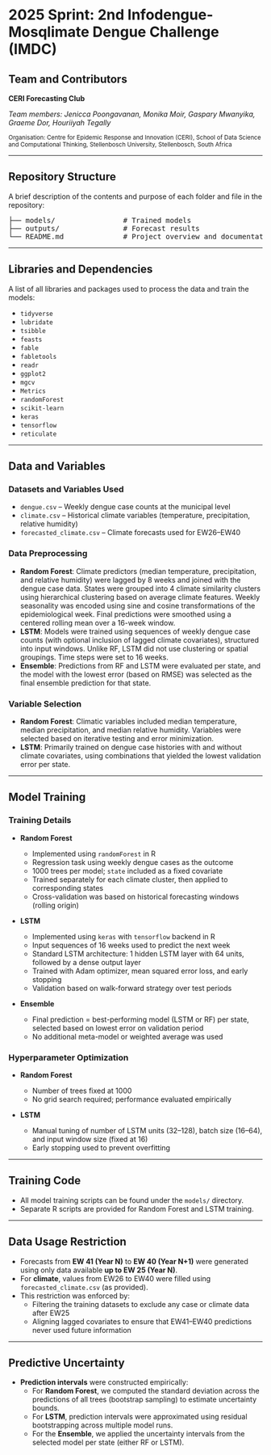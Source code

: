 # 2025 Sprint: 2nd Infodengue-Mosqlimate Dengue Challenge (IMDC)

## Team and Contributors

**CERI Forecasting Club**

*Team members: Jenicca Poongavanan, Monika Moir, Gaspary Mwanyika, Graeme Dor, Houriiyah Tegally* 

<sub>
Organisation: Centre for Epidemic Response and Innovation (CERI), School of Data Science and Computational Thinking, Stellenbosch University, Stellenbosch, South Africa
</sub>

---

## Repository Structure

A brief description of the contents and purpose of each folder and file in the repository:
<pre>
├── models/                # Trained models
├── outputs/               # Forecast results
└── README.md              # Project overview and documentation
</pre>


---

## Libraries and Dependencies

A list of all libraries and packages used to process the data and train the models:

- `tidyverse`
- `lubridate`
- `tsibble`
- `feasts`
- `fable`
- `fabletools`
- `readr`
- `ggplot2`
- `mgcv`
- `Metrics`
- `randomForest`
- `scikit-learn`
- `keras`
- `tensorflow`
- `reticulate`

---

## Data and Variables

### Datasets and Variables Used

- `dengue.csv` – Weekly dengue case counts at the municipal level  
- `climate.csv` – Historical climate variables (temperature, precipitation, relative humidity)  
- `forecasted_climate.csv` – Climate forecasts used for EW26–EW40  

### Data Preprocessing

- **Random Forest**: Climate predictors (median temperature, precipitation, and relative humidity) were lagged by 8 weeks and joined with the dengue case data. States were grouped into 4 climate similarity clusters using hierarchical clustering based on average climate features. Weekly seasonality was encoded using sine and cosine transformations of the epidemiological week. Final predictions were smoothed using a centered rolling mean over a 16-week window.  
- **LSTM**: Models were trained using sequences of weekly dengue case counts (with optional inclusion of lagged climate covariates), structured into input windows. Unlike RF, LSTM did not use clustering or spatial groupings. Time steps were set to 16 weeks.  
- **Ensemble**: Predictions from RF and LSTM were evaluated per state, and the model with the lowest error (based on RMSE) was selected as the final ensemble prediction for that state.

### Variable Selection

- **Random Forest**: Climatic variables included median temperature, median precipitation, and median relative humidity. Variables were selected based on iterative testing and error minimization.  
- **LSTM**: Primarily trained on dengue case histories with and without climate covariates, using combinations that yielded the lowest validation error per state.

---

## Model Training

### Training Details

- **Random Forest**  
  - Implemented using `randomForest` in R  
  - Regression task using weekly dengue cases as the outcome  
  - 1000 trees per model; `state` included as a fixed covariate  
  - Trained separately for each climate cluster, then applied to corresponding states  
  - Cross-validation was based on historical forecasting windows (rolling origin)  

- **LSTM**  
  - Implemented using `keras` with `tensorflow` backend in R  
  - Input sequences of 16 weeks used to predict the next week  
  - Standard LSTM architecture: 1 hidden LSTM layer with 64 units, followed by a dense output layer  
  - Trained with Adam optimizer, mean squared error loss, and early stopping  
  - Validation based on walk-forward strategy over test periods  

- **Ensemble**  
  - Final prediction = best-performing model (LSTM or RF) per state, selected based on lowest error on validation period  
  - No additional meta-model or weighted average was used  

### Hyperparameter Optimization

- **Random Forest**  
  - Number of trees fixed at 1000  
  - No grid search required; performance evaluated empirically  

- **LSTM**  
  - Manual tuning of number of LSTM units (32–128), batch size (16–64), and input window size (fixed at 16)  
  - Early stopping used to prevent overfitting  

---

## Training Code

- All model training scripts can be found under the `models/` directory.  
- Separate R scripts are provided for Random Forest and LSTM training.

---

## Data Usage Restriction

- Forecasts from **EW 41 (Year N)** to **EW 40 (Year N+1)** were generated using only data available **up to EW 25 (Year N)**.  
- For **climate**, values from EW26 to EW40 were filled using `forecasted_climate.csv` (as provided).  
- This restriction was enforced by:  
  - Filtering the training datasets to exclude any case or climate data after EW25  
  - Aligning lagged covariates to ensure that EW41–EW40 predictions never used future information  

---

## Predictive Uncertainty

- **Prediction intervals** were constructed empirically:  
  - For **Random Forest**, we computed the standard deviation across the predictions of all trees (bootstrap sampling) to estimate uncertainty bounds.  
  - For **LSTM**, prediction intervals were approximated using residual bootstrapping across multiple model runs.  
  - For the **Ensemble**, we applied the uncertainty intervals from the selected model per state (either RF or LSTM).

